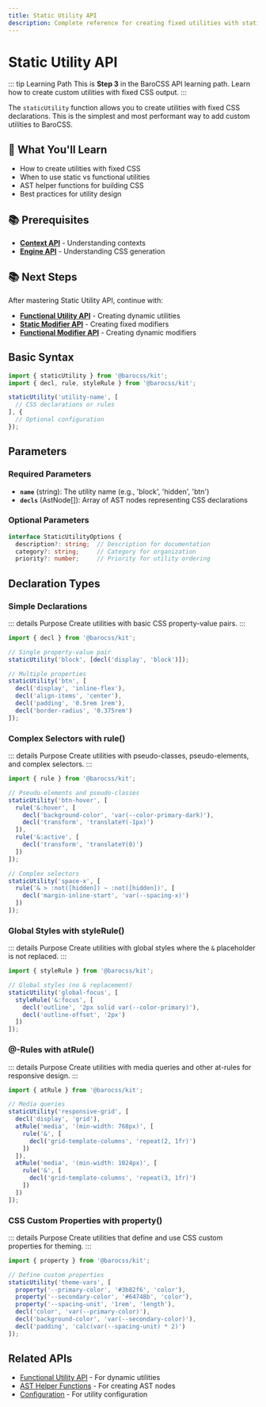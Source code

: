```yaml
---
title: Static Utility API
description: Complete reference for creating fixed utilities with staticUtility
---
```


# Static Utility API

::: tip Learning Path
This is **Step 3** in the BaroCSS API learning path. Learn how to create custom utilities with fixed CSS output.
:::

The `staticUtility` function allows you to create utilities with fixed CSS declarations. This is the simplest and most performant way to add custom utilities to BaroCSS.

## 🎯 What You'll Learn

- How to create utilities with fixed CSS
- When to use static vs functional utilities
- AST helper functions for building CSS
- Best practices for utility design

## 📚 Prerequisites

- **[Context API](/api/context)** - Understanding contexts
- **[Engine API](/api/engine)** - Understanding CSS generation

## 📚 Next Steps

After mastering Static Utility API, continue with:
- **[Functional Utility API](/api/functional-utility)** - Creating dynamic utilities
- **[Static Modifier API](/api/static-modifier)** - Creating fixed modifiers
- **[Functional Modifier API](/api/functional-modifier)** - Creating dynamic modifiers

## Basic Syntax

```typescript
import { staticUtility } from '@barocss/kit';
import { decl, rule, styleRule } from '@barocss/kit';

staticUtility('utility-name', [
  // CSS declarations or rules
], {
  // Optional configuration
});
```

## Parameters

### Required Parameters

- **`name`** (string): The utility name (e.g., 'block', 'hidden', 'btn')
- **`decls`** (AstNode[]): Array of AST nodes representing CSS declarations

### Optional Parameters

```typescript
interface StaticUtilityOptions {
  description?: string;  // Description for documentation
  category?: string;     // Category for organization
  priority?: number;     // Priority for utility ordering
```

## Declaration Types

### Simple Declarations

::: details Purpose
Create utilities with basic CSS property-value pairs.
:::

```typescript
import { decl } from '@barocss/kit';

// Single property-value pair
staticUtility('block', [decl('display', 'block')]);

// Multiple properties
staticUtility('btn', [
  decl('display', 'inline-flex'),
  decl('align-items', 'center'),
  decl('padding', '0.5rem 1rem'),
  decl('border-radius', '0.375rem')
]);
```

### Complex Selectors with rule()

::: details Purpose
Create utilities with pseudo-classes, pseudo-elements, and complex selectors.
:::

```typescript
import { rule } from '@barocss/kit';

// Pseudo-elements and pseudo-classes
staticUtility('btn-hover', [
  rule('&:hover', [
    decl('background-color', 'var(--color-primary-dark)'),
    decl('transform', 'translateY(-1px)')
  ]),
  rule('&:active', [
    decl('transform', 'translateY(0)')
  ])
]);

// Complex selectors
staticUtility('space-x', [
  rule('& > :not([hidden]) ~ :not([hidden])', [
    decl('margin-inline-start', 'var(--spacing-x)')
  ])
]);
```

### Global Styles with styleRule()

::: details Purpose
Create utilities with global styles where the `&` placeholder is not replaced.
:::

```typescript
import { styleRule } from '@barocss/kit';

// Global styles (no & replacement)
staticUtility('global-focus', [
  styleRule('&:focus', [
    decl('outline', '2px solid var(--color-primary)'),
    decl('outline-offset', '2px')
  ])
]);
```

### @-Rules with atRule()

::: details Purpose
Create utilities with media queries and other at-rules for responsive design.
:::

```typescript
import { atRule } from '@barocss/kit';

// Media queries
staticUtility('responsive-grid', [
  decl('display', 'grid'),
  atRule('media', '(min-width: 768px)', [
    rule('&', [
      decl('grid-template-columns', 'repeat(2, 1fr)')
    ])
  ]),
  atRule('media', '(min-width: 1024px)', [
    rule('&', [
      decl('grid-template-columns', 'repeat(3, 1fr)')
    ])
  ])
]);
```

### CSS Custom Properties with property()

::: details Purpose
Create utilities that define and use CSS custom properties for theming.
:::

```typescript
import { property } from '@barocss/kit';

// Define custom properties
staticUtility('theme-vars', [
  property('--primary-color', '#3b82f6', 'color'),
  property('--secondary-color', '#64748b', 'color'),
  property('--spacing-unit', '1rem', 'length'),
  decl('color', 'var(--primary-color)'),
  decl('background-color', 'var(--secondary-color)'),
  decl('padding', 'calc(var(--spacing-unit) * 2)')
]);
```



## Related APIs

- [Functional Utility API](/api/functional-utility) - For dynamic utilities
- [AST Helper Functions](/guide/adding-custom-styles#ast-helper-functions) - For creating AST nodes
- [Configuration](/api/configuration) - For utility configuration
